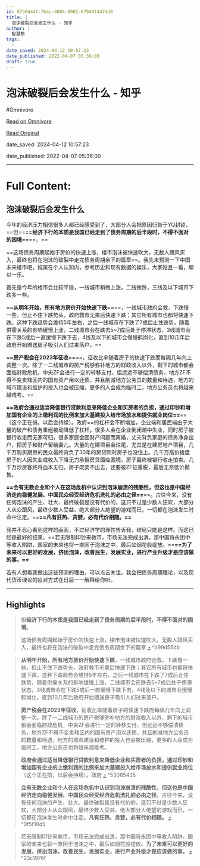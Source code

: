 ```yaml
---
id: 8730d44f-7b4c-4804-8902-67940f4d74d9
title: |
  泡沫破裂后会发生什么 - 知乎
author: |
  智慧熊​
tags:
  - 
date_saved: 2024-04-12 10:57:23
date_published: 2022-04-07 05:36:00
draft: true
---
```


# 泡沫破裂后会发生什么 - 知乎
#Omnivore

[Read on Omnivore](https://omnivore.app/me/https-zhuanlan-zhihu-com-p-494619569-18921b8b47a)

[Read Original](https://zhuanlan.zhihu.com/p/494619569)

date_saved: 2024-04-12 10:57:23

date_published: 2022-04-07 05:36:00

--- 

# Full Content: 

## 泡沫破裂后会发生什么

今年的经济压力相信很多人都已经感受到了，大部分人会把原因归咎于YQ封锁，==但==**==经济下行的本质是我国已经走到了债务周期的后半段时，不得不面对的困境==**==。==

==这场债务周期起始于房价的快速上涨，楼市泡沫被快速吹大，无数人跟风买入，最终也将在泡沫的破裂中走完债务周期余下的篇章==。我先来预测一下中国未来楼市吧，纯属在个人认知内，参考历史和现有数据的娱乐，大家姑且一看，聊以一乐。

首先是今年的楼市会比较平稳，一线城市稍微上涨，二线微跌，三线及以下城市下跌多一些。

**==从明年开始，所有地方房价开始快速下跌==**==，一线城市政府会救，下跌慢一些，但止不住下跌势头，政府救市无果后快速下跌；其它所有城市也都将快速下跌。这种下跌趋势会维持5年左右，之后一线城市在下跌了7成后止住跌势，随着供需关系的影响缓慢上涨，二线城市会在跌去5~7成后处于停滞状态，3线城市会在下跌5成后一直缓慢下跌下去，4线及以下的城市会慢慢鹤岗化，直到10几年后政府开始赠送房子吸引人们过来落户。==

**==房产税会在2023年征收==**==，征收比率随着房子的快速下跌而每隔几年向上调整一次。除了一二线城市的房产税够弥补地方的财政收入以外，剩下的城市都会面临财政危机，中央ZF会进行一定的转移支付，但远远不够偿清债务，地方ZF不得不变卖辖区内的国有资产用以还债，并且削减地方公务员的数量和待遇，地方的城市建设和维护的投入也会被压缩，更多的人会成为临时工，地方公务员也将越来越难考。==

**==政府会通过适当降低银行贷款利息来降低企业和买房者的负担，通过印钞和增加国有企业的上缴利润的比例来加大基建投入给市场放水和提供就业岗位==**==（这个正在搞，以后会持续）。政府==的杠杆会不断增加，企业端和居民端由于大量的破产和债务重组被动降低了杠杆。很多人会在企业倒闭潮中失业，同时房子被银行收走而无家可归，很多家庭会因财产问题而离婚，丈夫背负家庭的债务净身出户，把房子和财产留给妻儿。大量的在建项目会烂尾，尤其是在建房地产项目，几千万购买期房的民众最终背负了30年的房贷同时房子也没住上。几千万高价接盘房子的人因失业或收入下降无力承担房贷面临困境，房子最终被银行收走拍卖。几千万炒房客终将血本无归，房子既卖不出去，还要被ZF征重税，最后无奈低价抛售。

**==会有无数企业和个人在这场危机中认识到泡沫崩溃的残酷性，但这也是中国经济走向稳健发展、中国民众经受经济危机洗礼的必由之径==**==。古往今来，没有任何泡沫的产生、壮大、最终破裂是没有代价的，这只不过是少数人狂欢，大部分人从众跟风，最终少数人受益、绝大部分人绝望的游戏而已，一切都在泡沫发生时命中注定。==**==凡有狂热、贪婪，必有代价相随。==**

我并不忍心看到这样的画面，不过经济学的理性告诉我，结局只能是这样。而这已经是最好的结果，==若无限制印钞来救市，市场无法完成出清，那中国将永困中等收入陷阱，国家的未来也将一直困于泡沫之中，最后如烟花般绽放。==**==为了未来可以更好的发展，挤出泡沫，改善民生，发展实业，进行产业升级才是应该做的事。==**

若有人想看我做出这些预测的理由，可以点击关注。我会把债务周期理论，以及现代货币理论的应对方式在日后一一解释给你听。

---

## Highlights

> 但**经济下行的本质是我国已经走到了债务周期的后半段时，不得不面对的困境**。
> 
> 这场债务周期起始于房价的快速上涨，楼市泡沫被快速吹大，无数人跟风买入，最终也将在泡沫的破裂中走完债务周期余下的篇章 [⤴️](https://omnivore.app/me/https-zhuanlan-zhihu-com-p-494619569-18921b8b47a#b99d55db-e442-475c-9a8c-9f1b051f2a73)  ^b99d55db

> **从明年开始，所有地方房价开始快速下跌**，一线城市政府会救，下跌慢一些，但止不住下跌势头，政府救市无果后快速下跌；其它所有城市也都将快速下跌。这种下跌趋势会维持5年左右，之后一线城市在下跌了7成后止住跌势，随着供需关系的影响缓慢上涨，二线城市会在跌去5\~7成后处于停滞状态，3线城市会在下跌5成后一直缓慢下跌下去，4线及以下的城市会慢慢鹤岗化，直到10几年后政府开始赠送房子吸引人们过来落户。
> 
> **房产税会在2023年征收**，征收比率随着房子的快速下跌而每隔几年向上调整一次。除了一二线城市的房产税够弥补地方的财政收入以外，剩下的城市都会面临财政危机，中央ZF会进行一定的转移支付，但远远不够偿清债务，地方ZF不得不变卖辖区内的国有资产用以还债，并且削减地方公务员的数量和待遇，地方的城市建设和维护的投入也会被压缩，更多的人会成为临时工，地方公务员也将越来越难考。
> 
> **政府会通过适当降低银行贷款利息来降低企业和买房者的负担，通过印钞和增加国有企业的上缴利润的比例来加大基建投入给市场放水和提供就业岗位**（这个正在搞，以后会持续）。政府 [⤴️](https://omnivore.app/me/https-zhuanlan-zhihu-com-p-494619569-18921b8b47a#53065435-a8fc-447f-9859-729e59ffbbba)  ^53065435

> **会有无数企业和个人在这场危机中认识到泡沫崩溃的残酷性，但这也是中国经济走向稳健发展、中国民众经受经济危机洗礼的必由之径**。古往今来，没有任何泡沫的产生、壮大、最终破裂是没有代价的，这只不过是少数人狂欢，大部分人从众跟风，最终少数人受益、绝大部分人绝望的游戏而已，一切都在泡沫发生时命中注定。**凡有狂热、贪婪，必有代价相随。** [⤴️](https://omnivore.app/me/https-zhuanlan-zhihu-com-p-494619569-18921b8b47a#0f5f10d5-4c53-4e66-bc63-4352c3e2d437)  ^0f5f10d5

> 若无限制印钞来救市，市场无法完成出清，那中国将永困中等收入陷阱，国家的未来也将一直困于泡沫之中，最后如烟花般绽放。**为了未来可以更好的发展，挤出泡沫，改善民生，发展实业，进行产业升级才是应该做的事。** [⤴️](https://omnivore.app/me/https-zhuanlan-zhihu-com-p-494619569-18921b8b47a#23c1976f-a6bc-44e7-9eea-237ae00c8628)  ^23c1976f


